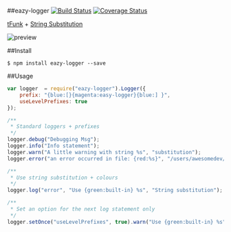 ##eazy-logger [![Build Status](https://travis-ci.org/shakyShane/easy-logger.svg?branch=master)](https://travis-ci.org/shakyShane/easy-logger) [![Coverage Status](https://img.shields.io/coveralls/shakyShane/easy-logger.svg)](https://coveralls.io/r/shakyShane/easy-logger?branch=master)

[tFunk](https://github.com/shakyShane/tfunk) + [String Substitution](http://nodejs.org/docs/latest/api/console.html#console_console_log_data)

![preview](http://cl.ly/image/3K2E2d111l15/Screen%20Shot%202014-09-17%20at%2020.49.17.png)

##Install

```
$ npm install eazy-logger --save
```

##Usage

```js
var logger  = require("eazy-logger").Logger({
    prefix: "{blue:[}{magenta:easy-logger}{blue:] }",
    useLevelPrefixes: true
});
```

```js
/**
 * Standard loggers + prefixes
 */
logger.debug("Debugging Msg");
logger.info("Info statement");
logger.warn("A little warning with string %s", "substitution");
logger.error("an error occurred in file: {red:%s}", "/users/awesomedev/file.js");
```

```js
/**
 * Use string substitution + colours
 */
logger.log("error", "Use {green:built-in} %s", "String substitution");
```

```js
/**
 * Set an option for the next log statement only
 */
logger.setOnce("useLevelPrefixes", true).warn("Use {green:built-in} %s", "String substitution");
```